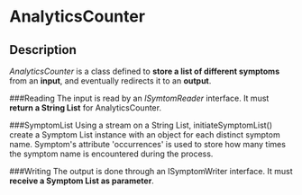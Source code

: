 # AnalyticsCounter
## Description
_AnalyticsCounter_ is a class defined to **store a list of different symptoms** from an **input**, and eventually redirects it to an **output**.

###Reading
The input is read by an _ISymtomReader_ interface. It must **return a String List** for AnalyticsCounter.

###SymptomList
Using a stream on a String List, initiateSymptomList() create a Symptom List instance with an object for each distinct symptom name. Symptom's attribute 'occurrences' is used to store how many times the symptom name is encountered during the process.

###Writing
The output is done through an ISymptomWriter interface. It must **receive a Symptom List as parameter**.
